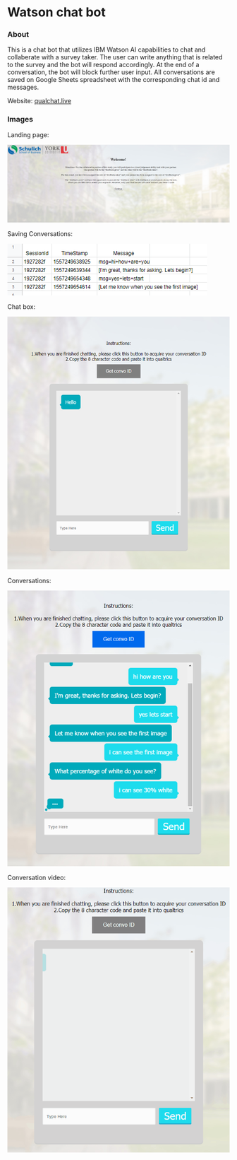 # Watson chat bot

### About

This is a chat bot that utilizes IBM Watson AI capabilities to chat and collaberate with a survey taker. The user can write anything
that is related to the survey and the bot will respond accordingly. At the end of a conversation, the bot will block further user input. 
All conversations are saved on Google Sheets spreadsheet with the corresponding chat id and messages. 

Website: [qualchat.live](https://qualchat.live/)


### Images

Landing page:

![](images/landing-page.png)

Saving Conversations:

![](images/saved-convo.png)

Chat box:

![](images/convo-box.png)

Conversations:

![](images/convo.png)

Conversation video:

![](images/convo-vid.gif)
